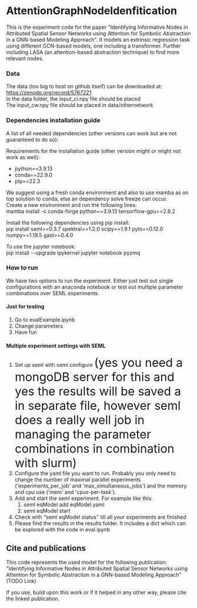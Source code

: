 ﻿# AttentionGraphNodeIdenfitication

This is the experiment code for the paper "Identifying Informative Nodes in Attributed Spatial Sensor Networks using Attention for Symbolic Abstraction in a GNN-based Modeling Approach". It models an extrinsic regression task using different GCN-based models, one including a transformer. Further including LASA (an  attention-based abstraction technique) to find more relevant nodes.


### Data

The data (too big to host on github itself) can be downloaded at: https://zenodo.org/record/5767221 <br>
In the data folder, the input_ci.npy file should be placed <br>
The input_cw.npy file should be placed in data/othernetwork  <br>

### Dependencies installation guide

A list of all needed dependencies (other versions can work but are not guaranteed to do so):

Requirements for the installation guide (other version might or might not work as well):

- python==3.9.13
- conda==22.9.0
- pip==22.3

We suggest using a fresh conda environment and also to use mamba as on top solution to conda, else an dependency solve freeze can occur.<br>
Create a new environment and run the following lines:<br>
mamba install -c conda-forge python==3.9.13 tensorflow-gpu==2.6.2

Install the following dependencies using pip install: <br>
pip install seml==0.3.7 spektral==1.2.0 scipy==1.9.1 pyts==0.12.0 numpy==1.19.5 gast==0.4.0 


To use the jupyter notebook: <br>
pip install --upgrade ipykernel jupyter notebook pyzmq


### How to run

We have two options to run the experiment. Either just test out single configurations with an anaconda notebook or test out multiple parameter combinations over SEML experiments.

#### Just for testing

1. Go to evalExample.ipynb
2. Change parameters
3. Have fun

#### Multiple experiment settings with SEML

1. Set up seml with seml configure <font size="6">(yes you need a mongoDB server for this and yes the results will be saved a in separate file, however seml does a really well job in managing the parameter combinations in combination with slurm) </font>
2. Configure the yaml file you want to run. Probably you only need to change the number of maximal parallel experiments ('experiments_per_job' and 'max_simultaneous_jobs') and the memory and cpu use ('mem' and 'cpus-per-task').
3. Add and start the seml experiment. For example like this:
	1. seml eqModel add eqModel.yaml
	2. seml eqModel start
4. Check with "seml eqModel status" till all your experiments are finished 
5. Please find the results in the results folder. It includes a dict which can be explored with the code in eval.ipynb

## Cite and publications

This code represents the used model for the following publication:<br>
"Identifying Informative Nodes in Attributed Spatial Sensor Networks using Attention for Symbolic Abstraction in a GNN-based Modeling Approach" (TODO Link)

If you use, build upon this work or if it helped in any other way, please cite the linked publication.
